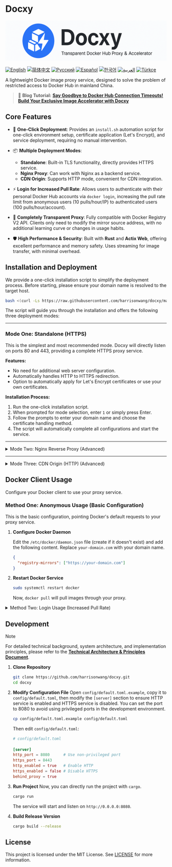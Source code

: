 # Docxy

![og-image](og-image.png)

[![English](https://img.shields.io/badge/English-Click-orange)](README_EN.md)
[![简体中文](https://img.shields.io/badge/简体中文-点击查看-blue)](README.md)
[![Русский](https://img.shields.io/badge/Русский-Нажмите-orange)](README_RU.md)
[![Español](https://img.shields.io/badge/Español-Clic-blue)](README_ES.md)
[![한국어](https://img.shields.io/badge/한국어-클릭-orange)](README_KR.md)
[![العربية](https://img.shields.io/badge/العربية-انقر-blue)](README_AR.md)
[![Türkçe](https://img.shields.io/badge/Türkçe-Tıkla-orange)](README_TR.md)

A lightweight Docker image proxy service, designed to solve the problem of restricted access to Docker Hub in mainland China.

> 📢 **Blog Tutorial:** [**Say Goodbye to Docker Hub Connection Timeouts! Build Your Exclusive Image Accelerator with Docxy**](https://voxsay.com/posts/docxy-docker-proxy-tutorial-for-china/)

## Core Features

*   🚀 **One-Click Deployment**: Provides an `install.sh` automation script for one-click environment setup, certificate application (Let's Encrypt), and service deployment, requiring no manual intervention.

*   📦 **Multiple Deployment Modes**:
    *   **Standalone**: Built-in TLS functionality, directly provides HTTPS service.
    *   **Nginx Proxy**: Can work with Nginx as a backend service.
    *   **CDN Origin**: Supports HTTP mode, convenient for CDN integration.

*   ⚡ **Login for Increased Pull Rate**: Allows users to authenticate with their personal Docker Hub accounts via `docker login`, increasing the pull rate limit from anonymous users (10 pulls/hour/IP) to authenticated users (100 pulls/hour/account).

*   💎 **Completely Transparent Proxy**: Fully compatible with Docker Registry V2 API. Clients only need to modify the mirror source address, with no additional learning curve or changes in usage habits.

*   🛡️ **High Performance & Security**: Built with **Rust** and **Actix Web**, offering excellent performance and memory safety. Uses streaming for image transfer, with minimal overhead.

## Installation and Deployment

We provide a one-click installation script to simplify the deployment process. Before starting, please ensure your domain name is resolved to the target host.

```bash
bash <(curl -Ls https://raw.githubusercontent.com/harrisonwang/docxy/main/install.sh)
```

The script will guide you through the installation and offers the following three deployment modes:

---

### Mode One: Standalone (HTTPS)

This is the simplest and most recommended mode. Docxy will directly listen on ports 80 and 443, providing a complete HTTPS proxy service.

**Features:**
- No need for additional web server configuration.
- Automatically handles HTTP to HTTPS redirection.
- Option to automatically apply for Let's Encrypt certificates or use your own certificates.

**Installation Process:**
1.  Run the one-click installation script.
2.  When prompted for mode selection, enter `1` or simply press Enter.
3.  Follow the prompts to enter your domain name and choose the certificate handling method.
4.  The script will automatically complete all configurations and start the service.

---

<details>
<summary>Mode Two: Nginx Reverse Proxy (Advanced)</summary>

### Mode Two: Nginx Reverse Proxy

This mode is suitable if you already have Nginx and wish to manage web services centrally through it.

**Features:**
- Nginx handles HTTPS encryption and certificate management, with Docxy running as a plain HTTP backend.
- Docxy runs as a backend HTTP service on a specified port (e.g., 9000).
- Convenient for integration with other services.

**Installation Process:**
1.  Run the one-click installation script.
2.  When prompted for mode selection, enter `2`.
3.  Follow the prompts to enter your domain name, Docxy backend listening port, and certificate information.
4.  The script will automatically generate an example Nginx configuration file for you. You will need to manually add it to your Nginx configuration and reload the Nginx service.

</details>

---

<details>
<summary>Mode Three: CDN Origin (HTTP) (Advanced)</summary>

### Mode Three: CDN Origin (HTTP)

This mode is suitable if you want to use Docxy as the origin for a CDN to achieve better global acceleration.

**Features:**
- Docxy only listens on HTTP ports.
- The CDN provider handles HTTPS requests and certificates.
- Docxy trusts and processes `X-Forwarded-*` headers to correctly identify client IP and protocol.

**Installation Process:**
1.  Run the one-click installation script.
2.  When prompted for mode selection, enter `3`.
3.  Follow the prompts to enter the HTTP port Docxy should listen on.
4.  Configure your CDN service to point its origin to the Docxy service address and port.

</details>


## Docker Client Usage

Configure your Docker client to use your proxy service.

### Method One: Anonymous Usage (Basic Configuration)

This is the basic configuration, pointing Docker's default requests to your proxy service.

1.  **Configure Docker Daemon**

    Edit the `/etc/docker/daemon.json` file (create if it doesn't exist) and add the following content. Replace `your-domain.com` with your domain name.

    ```json
    {
      "registry-mirrors": ["https://your-domain.com"]
    }
    ```

2.  **Restart Docker Service**

    ```bash
    sudo systemctl restart docker
    ```
    Now, `docker pull` will pull images through your proxy.

<details>
<summary>Method Two: Login Usage (Increased Pull Rate)</summary>

This method allows you to get a higher image pull rate by logging in with your Docker Hub account, in addition to anonymous usage.

1.  **Complete Basic Configuration**

    Please ensure you have completed all steps in **Method One**.

2.  **Login to Proxy Service**

    Use the `docker login` command and enter your Docker Hub username and password.

    ```bash
    docker login your-domain.com
    ```

3.  **Synchronize Authentication Information**

    After successful login, you need to manually edit the `~/.docker/config.json` file. Copy the `auth` information generated for `your-domain.com` and paste it for `https://index.docker.io/v1/`.

    Before modification:
    ```json
    {
        "auths": {
            "your-domain.com": {
                "auth": "aBcDeFgHiJkLmNoPqRsTuVwXyZ..."
            }
        }
    }
    ```

    After modification:
    ```json
    {
        "auths": {
            "your-domain.com": {
                "auth": "aBcDeFgHiJkLmNoPqRsTuVwXyZ..."
            },
            "https://index.docker.io/v1/": {
                "auth": "aBcDeFgHiJkLmNoPqRsTuVwXyZ..."
            }
        }
    }
    ```
    After saving the file, your `docker pull` requests will be sent as an authenticated user, thus enjoying higher rate limits.

</details>

## Development

> [!NOTE]
> For detailed technical background, system architecture, and implementation principles, please refer to the [**Technical Architecture & Principles Document**](docs/ARCHITECTURE.md).

1.  **Clone Repository**
    ```bash
    git clone https://github.com/harrisonwang/docxy.git
    cd docxy
    ```

2.  **Modify Configuration File**
    Open `config/default.toml.example`, copy it to `config/default.toml`, then modify the `[server]` section to ensure HTTP service is enabled and HTTPS service is disabled. You can set the port to 8080 to avoid using privileged ports in the development environment.

    ```bash
    cp config/default.toml.example config/default.toml
    ```

    Then edit `config/default.toml`:

    ```toml
    # config/default.toml

    [server]
    http_port = 8080      # Use non-privileged port
    https_port = 8443
    http_enabled = true   # Enable HTTP
    https_enabled = false # Disable HTTPS
    behind_proxy = true
    ```

3.  **Run Project**
    Now, you can directly run the project with `cargo`.
    ```bash
    cargo run
    ```
    The service will start and listen on `http://0.0.0.0:8080`.

4.  **Build Release Version**
    ```bash
    cargo build --release
    ```

## License

This project is licensed under the MIT License. See [LICENSE](LICENSE) for more information.